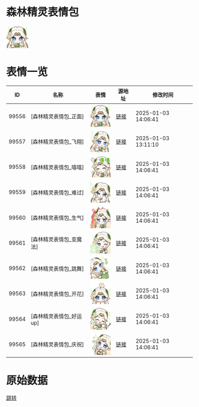 # 森林精灵表情包

<img src="./cover.png" height="60" alt="cover" />

# 表情一览

|ID|名称|表情|源地址|修改时间|
|----|----|----|----|----|
|99556|[森林精灵表情包_正面]|<img src="./pic/099556_%5B森林精灵表情包_正面%5D.png" height="60" alt="正面"/>|[链接](https://i0.hdslb.com/bfs/emote/dbd4b4d8d5db4f3520c69973ec0059278b380796.png)|2025-01-03 14:06:41|
|99557|[森林精灵表情包_飞翔]|<img src="./pic/099557_%5B森林精灵表情包_飞翔%5D.png" height="60" alt="飞翔"/>|[链接](https://i0.hdslb.com/bfs/emote/751e2801c876102745adc9be30de23340bcbf0af.png)|2025-01-03 13:11:10|
|99558|[森林精灵表情包_嘻嘻]|<img src="./pic/099558_%5B森林精灵表情包_嘻嘻%5D.png" height="60" alt="嘻嘻"/>|[链接](https://i0.hdslb.com/bfs/emote/d702e813c7510b8a057cd9733eeb2bd6be8555bf.png)|2025-01-03 14:06:41|
|99559|[森林精灵表情包_难过]|<img src="./pic/099559_%5B森林精灵表情包_难过%5D.png" height="60" alt="难过"/>|[链接](https://i0.hdslb.com/bfs/emote/d45d7a1473692628a54e5b8b7f7d319514609ad9.png)|2025-01-03 14:06:41|
|99560|[森林精灵表情包_生气]|<img src="./pic/099560_%5B森林精灵表情包_生气%5D.png" height="60" alt="生气"/>|[链接](https://i0.hdslb.com/bfs/emote/a9d70ea1a76e4fafb2cb267f3e4a947c8f7b1b33.png)|2025-01-03 14:06:41|
|99561|[森林精灵表情包_变魔法]|<img src="./pic/099561_%5B森林精灵表情包_变魔法%5D.png" height="60" alt="变魔法"/>|[链接](https://i0.hdslb.com/bfs/emote/0d40771bec44f89f7af5aa1a1659928cb28996e0.png)|2025-01-03 14:06:41|
|99562|[森林精灵表情包_跳舞]|<img src="./pic/099562_%5B森林精灵表情包_跳舞%5D.png" height="60" alt="跳舞"/>|[链接](https://i0.hdslb.com/bfs/emote/cd0730c15d28bb8cbaab776a913635188fbf39b5.png)|2025-01-03 14:06:41|
|99563|[森林精灵表情包_开花]|<img src="./pic/099563_%5B森林精灵表情包_开花%5D.png" height="60" alt="开花"/>|[链接](https://i0.hdslb.com/bfs/emote/b37e1068058dbc79d5d99fce41356fcf638ff78f.png)|2025-01-03 14:06:41|
|99564|[森林精灵表情包_好运up]|<img src="./pic/099564_%5B森林精灵表情包_好运up%5D.png" height="60" alt="好运up"/>|[链接](https://i0.hdslb.com/bfs/emote/86959a1a92b44018acc430bba77258a1b820ef9e.png)|2025-01-03 14:06:41|
|99565|[森林精灵表情包_庆祝]|<img src="./pic/099565_%5B森林精灵表情包_庆祝%5D.png" height="60" alt="庆祝"/>|[链接](https://i0.hdslb.com/bfs/emote/ee3c7bbd2433899645d5064786e1a46bfd98f6b4.png)|2025-01-03 14:06:41|

# 原始数据

[跳转](./raw.json)

